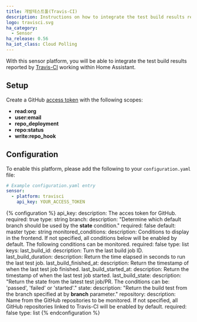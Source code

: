 ```yaml
---
title: 개발테스트툴(Travis-CI)
description: Instructions on how to integrate the test build results reported by Travis-CI within Home Assistant.
logo: travisci.svg
ha_category:
  - Sensor
ha_release: 0.56
ha_iot_class: Cloud Polling
---
```


With this sensor platform, you will be able to integrate the test build results reported by [Travis-CI](https://travis-ci.org/) working within Home Assistant.

## Setup

Create a GitHub [access token](https://github.com/settings/tokens) with the following scopes:

- **read:org**
- **user:email**
- **repo_deployment**
- **repo:status**
- **write:repo_hook**

## Configuration

To enable this platform, please add the following to your `configuration.yaml` file:

```yaml
# Example configuration.yaml entry
sensor:
  - platform: travisci
    api_key: YOUR_ACCESS_TOKEN
```

{% configuration %}
api_key:
  description: The acces token for GitHub.
  required: true
  type: string
branch:
  description: "Determine which default branch should be used by the **state** condition."
  required: false
  default: master
  type: string
monitored_conditions:
  description: Conditions to display in the frontend. If not specified, all conditions below will be enabled by default. The following conditions can be monitored.
  required: false
  type: list
  keys:
    last_build_id:
      description: Turn the last build job ID.
    last_build_duration:
      description: Return the time elapsed in seconds to run the last test job.
    last_build_finished_at:
      description: Return the timestamp of when the last test job finished.
    last_build_started_at:
      description: Return the timestamp of when the last test job started.
    last_build_state:
      description: "Return the state from the latest test job/PR. The conditions can be: 'passed', 'failed' or 'started'."
    state:
      description: "Return the build test from the branch specified at by **branch** parameter."
repository:
  description: Name from the GitHub repositories to be monitored. If not specified, all GitHub repositories linked to Travis-CI will be enabled by default.
  required: false
  type: list
{% endconfiguration %}
